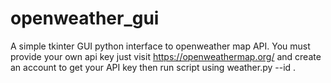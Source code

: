 # openweather_gui
A simple tkinter GUI python interface to openweather map API. You must provide your own api key 
just visit https://openweathermap.org/ and create an account to get your API key then run script 
using weather.py --id <your key>.
